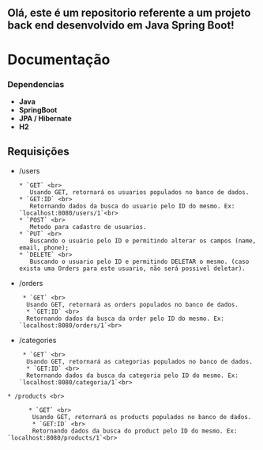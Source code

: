 <h2>Olá, este é um repositorio referente a um projeto back end desenvolvido em Java Spring Boot!</h2>

# Documentação

<h3>Dependencias</h3>

* **Java**
* **SpringBoot**
* **JPA / Hibernate**
* **H2**

## Requisições
 
  * /users <br>
  
        * `GET` <br>
           Usando GET, retornará os usuarios populados no banco de dados. 
        * `GET:ID` <br>
           Retornando dados da busca do usuario pelo ID do mesmo. Ex: `localhost:8080/users/1`<br>
        * `POST` <br>
           Metodo para cadastro de usuarios.
        * `PUT` <br>
           Buscando o usuário pelo ID e permitindo alterar os campos (name, email, phone);
        * `DELETE` <br>
           Buscando o usuario pelo ID e permitindo DELETAR o mesmo. (caso exista uma Orders para este usuario, não será possivel deletar).    
      
        
   * /orders <br>
  
          * `GET` <br>
           Usando GET, retornará as orders populados no banco de dados.
           * `GET:ID` <br>
           Retornando dados da busca da order pelo ID do mesmo. Ex: `localhost:8080/orders/1`<br>
           
   * /categories <br>
  
          * `GET` <br>
           Usando GET, retornará as categorias populados no banco de dados.
           * `GET:ID` <br>
           Retornando dados da busca da categoria pelo ID do mesmo. Ex: `localhost:8080/categoria/1`<br>
           
    * /products <br>
  
          * `GET` <br>
           Usando GET, retornará os products populados no banco de dados.
           * `GET:ID` <br>
           Retornando dados da busca do product pelo ID do mesmo. Ex: `localhost:8080/products/1`<br>
   
   
      
  
  
